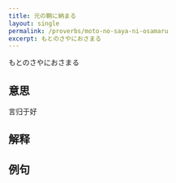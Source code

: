 ```yaml
---
title: 元の鞘に納まる
layout: single
permalink: /proverbs/moto-no-saya-ni-osamaru
excerpt: もとのさやにおさまる
---
```


もとのさやにおさまる

## 意思

言归于好

## 解释

## 例句

